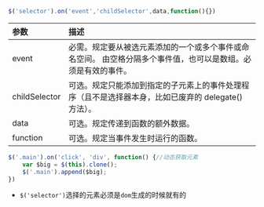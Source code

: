 ```js
$('selector').on('event','childSelector',data,function(){})
```
| 参数          | 描述                                                                                                           |
|:------------- |:-------------------------------------------------------------------------------------------------------------- |
| event         | 必需。规定要从被选元素添加的一个或多个事件或命名空间。  由空格分隔多个事件值，也可以是数组。必须是有效的事件。 |
| childSelector | 可选。规定只能添加到指定的子元素上的事件处理程序（且不是选择器本身，比如已废弃的 delegate() 方法）。           |
| data          | 可选。规定传递到函数的额外数据。                                                                               |
| function      | 可选。规定当事件发生时运行的函数。                                                                             |
```js
$('.main').on('click', 'div', function() {//动态获取元素
    var $big = $(this).clone();
	$('.main').append($big);
})
```
- `$('selector')`选择的元素必须是`dom`生成的时候就有的